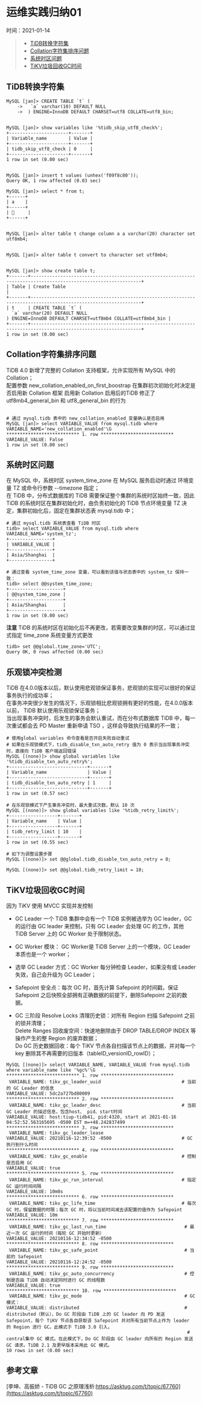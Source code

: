 # 运维实践归纳01
时间：2021-01-14

> - [TiDB转换字符集](#TiDB转换字符集)  
> - [Collation字符集排序问题](#Collation字符集排序问题)  
> - [系统时区问题](#系统时区问题)  
> - [TiKV垃圾回收GC时间](#TiKV垃圾回收GC时间)  




## TiDB转换字符集
```
MySQL [jan]> CREATE TABLE `t` (     
    ->   `a` varchar(10) DEFAULT NULL 
    ->  ) ENGINE=InnoDB DEFAULT CHARSET=utf8 COLLATE=utf8_bin;


MySQL [jan]> show variables like '%tidb_skip_utf8_check%';
+----------------------+-------+
| Variable_name        | Value |
+----------------------+-------+
| tidb_skip_utf8_check | 0     |
+----------------------+-------+
1 row in set (0.00 sec)


MySQL [jan]> insert t values (unhex('f09f8c80'));
Query OK, 1 row affected (0.03 sec)

MySQL [jan]> select * from t;
+------+
| a    |
+------+
|      |
+------+


MySQL [jan]> alter table t change column a a varchar(20) character set utf8mb4;


MySQL [jan]> alter table t convert to character set utf8mb4;


MySQL [jan]> show create table t;
+-------+---------------------------------------------------------------------------------------------------------------+
| Table | Create Table                                                                                                  |
+-------+---------------------------------------------------------------------------------------------------------------+
| t     | CREATE TABLE `t` (
  `a` varchar(20) DEFAULT NULL
) ENGINE=InnoDB DEFAULT CHARSET=utf8mb4 COLLATE=utf8mb4_bin |
+-------+---------------------------------------------------------------------------------------------------------------+
1 row in set (0.00 sec)
```


## Collation字符集排序问题
TiDB 4.0 新增了完整的 Collation 支持框架，允许实现所有 MySQL 中的 Collation；  
配置参数 new_collation_enabled_on_first_boostrap 在集群初次初始化时决定是否启用新 Collation 框架
启用新 Collation 启用后的TiDB 修正了 utf8mb4_general_bin 和 utf8_general_bin 的行为
```shell

# 通过 mysql.tidb 表中的 new_collation_enabled 变量确认是否启用
MySQL [jan]> select VARIABLE_VALUE from mysql.tidb where VARIABLE_NAME='new_collation_enabled'\G
*************************** 1. row ***************************
VARIABLE_VALUE: False
1 row in set (0.00 sec)
```

## 系统时区问题

在 MySQL 中，系统时区 system_time_zone 在 MySQL 服务启动时通过 环境变量 TZ 或命令行参数 --timezone 指定；  
在 TiDB 中，分布式数据库的 TiDB 需要保证整个集群的系统时区始终一致，因此 TiDB 的系统时区在集群初始化时，由负责初始化的 TiDB 节点环境变量 TZ 决定，集群初始化后，固定在集群状态表 mysql.tidb 中；  

```shell
# 通过 mysql.tidb 系统表查看 TiDB 时区
tidb> select VARIABLE_VALUE from mysql.tidb where VARIABLE_NAME='system_tz';
+----------------+
| VARIABLE_VALUE |
+----------------+
| Asia/Shanghai  |
+----------------+

# 通过查看 system_time_zone 变量，可以看到该值与状态表中的 system_tz 保持一致：
tidb> select @@system_time_zone;
+--------------------+
| @@system_time_zone |
+--------------------+
| Asia/Shanghai      |
+--------------------+
1 row in set (0.00 sec)
```
**注意** TiDB 的系统时区在初始化后不再更改，若需要改变集群的时区，可以通过显式指定 time_zone 系统变量方式更改
```
tidb> set @@global.time_zone='UTC';
Query OK, 0 rows affected (0.00 sec)
```


## 乐观锁冲突检测
TiDB 在4.0.0版本以后，默认使用悲观锁保证事务，悲观锁的实现可以很好的保证事务执行的成功率；  
在事务冲突很少发生的情况下，乐观锁相比悲观锁拥有更好的性能，在4.0.0版本以前， TiDB 默认使用乐观锁保证事务；  
当出现事务冲突时，后发生的事务会默认重试，而在分布式数据库 TiDB 中，每一次重试都会去 PD Master 重新申请 TSO ，这样会导致执行结果的不一致；  

```shell
# 使用global variables 命令查看是否开启失败自动重试  
# 如果在乐观锁模式下，tidb_disable_txn_auto_retry 值为 0 表示当出现事务冲突时，直接向 TiDB 客户端返回错误
MySQL [(none)]> show global variables like '%tidb_disable_txn_auto_retry%';
+-----------------------------+-------+
| Variable_name               | Value |
+-----------------------------+-------+
| tidb_disable_txn_auto_retry | 1     |
+-----------------------------+-------+
1 row in set (0.57 sec)

# 在乐观锁模式下产生事务冲突时，最大重试次数，默认 10 次
MySQL [(none)]> show global variables like '%tidb_retry_limit%';
+------------------+-------+
| Variable_name    | Value |
+------------------+-------+
| tidb_retry_limit | 10    |
+------------------+-------+
1 row in set (0.55 sec)

# 如下为调整设置步骤
MySQL [(none)]> set @@global.tidb_disable_txn_auto_retry = 0;

MySQL [(none)]> set @@global.tidb_retry_limit = 10;
```



## TiKV垃圾回收GC时间
因为 TiKV 使用 MVCC 实现并发控制

 - GC Leader
 一个 TiDB 集群中会有一个 TiDB 实例被选举为 GC leader，GC 的运行由 GC leader 来控制，只有 GC Leader 会处理 GC 的工作，其他 TiDB Server 上的 GC Worker 处于限制状态。  
  - GC Worker 模块： GC Worker是 TiDB Server 上的一个模块，GC Leader 本质也是一个 worker；
  - 选举 GC Leader 方式：GC Worker 每分钟检查 Leader，如果没有或 Leader 失效，自己会升级为 GC Leader；   
  - Safepoint 安全点：每次 GC 时，首先计算 Safepoint 的时间戳，保证 Safepoint 之后快照全部拥有正确数据的前提下，删除Safepoint 之前的数据。

 - GC 三阶段
 Resolve Locks 清理历史锁：对所有 Region 扫描 Safepoint 之前的锁并清理；  
 Delete Ranges 回收废空间：快速地删除由于 DROP TABLE/DROP INDEX 等操作产生的整 Region 的废弃数据；  
 Do GC 历史数据回收：每个 TiKV 节点各自扫描该节点上的数据，并对每一个 key 删除其不再需要的旧版本（tableID_versionID_rowID）；    

```shell
MySQL [(none)]> select VARIABLE_NAME, VARIABLE_VALUE from mysql.tidb where variable_name like '%gc%'\G
*************************** 1. row ***************************
 VARIABLE_NAME: tikv_gc_leader_uuid                              # 当前的 GC Leader 的信息
VARIABLE_VALUE: 5dc2a727bd80009
*************************** 2. row ***************************
 VARIABLE_NAME: tikv_gc_leader_desc                              # 当前 GC Leader 的描述信息，包含host、 pid、start时间
VARIABLE_VALUE: host:tiup-tidb41, pid:4320, start at 2021-01-16 04:52:52.563165695 -0500 EST m=+48.242837499
*************************** 3. row ***************************
 VARIABLE_NAME: tikv_gc_leader_lease
VARIABLE_VALUE: 20210116-12:39:52 -0500                          # GC 执行到什么时间
*************************** 4. row ***************************
 VARIABLE_NAME: tikv_gc_enable                                   # 控制是否启用 GC
VARIABLE_VALUE: true
*************************** 5. row ***************************
 VARIABLE_NAME: tikv_gc_run_interval                             # 指定 GC 运行时间间隔
VARIABLE_VALUE: 10m0s
*************************** 6. row ***************************
 VARIABLE_NAME: tikv_gc_life_time                                # 每次 GC 时，保留数据的时限；每次 GC 时，将以当前时间减去该配置的值作为 Safepoint
VARIABLE_VALUE: 10m
*************************** 7. row ***************************
 VARIABLE_NAME: tikv_gc_last_run_time                             # 最近一次 GC 运行的时间（每轮 GC 开始时更新）
VARIABLE_VALUE: 20210116-12:34:52 -0500
*************************** 8. row ***************************
 VARIABLE_NAME: tikv_gc_safe_point                                # 当前的 Safepoint 
VARIABLE_VALUE: 20210116-12:24:52 -0500
*************************** 9. row ***************************
 VARIABLE_NAME: tikv_gc_auto_concurrency                          # 控制是否由 TiDB 自动决定同时进行 GC 的线程数
VARIABLE_VALUE: true
*************************** 10. row ***************************
 VARIABLE_NAME: tikv_gc_mode                                      # GC 模式：
VARIABLE_VALUE: distributed                                       # distributed（默认），Do GC 阶段由 TiDB 上的 GC leader 向 PD 发送 Safepoint，每个 TiKV 节点各自获取该 Safepoint 并对所有当前节点上作为 leader 的 Region 进行 GC。此模式于 TiDB 3.0 引入。
                                                                   # central集中 GC 模式。在此模式下，Do GC 阶段由 GC leader 向所有的 Region 发送 GC 请求。TiDB 2.1 及更早版本采用此 GC 模式。
10 rows in set (0.00 sec)
```



## 参考文章

[李坤、高振娇 - TiDB GC 之原理浅析:https://asktug.com/t/topic/67760](https://asktug.com/t/topic/67760)